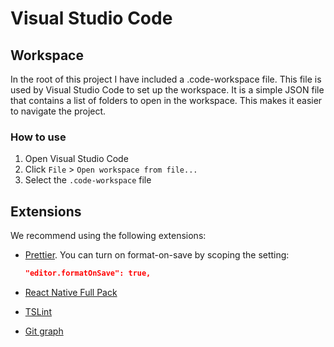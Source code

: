 # Visual Studio Code

## Workspace

In the root of this project I have included a .code-workspace file. This file is used by Visual Studio Code to set up the workspace. It is a simple JSON file that contains a list of folders to open in the workspace. This makes it easier to navigate the project.

### How to use

1. Open Visual Studio Code
2. Click `File` > `Open workspace from file...`
3. Select the `.code-workspace` file

## Extensions

We recommend using the following extensions:

- [Prettier](https://marketplace.visualstudio.com/items?itemName=esbenp.prettier-vscode).
  You can turn on format-on-save by scoping the setting:

  ```json
  "editor.formatOnSave": true,
  ```

- [React Native Full Pack](https://marketplace.visualstudio.com/items?itemName=kelset.rn-full-pack)
- [TSLint](https://marketplace.visualstudio.com/items?itemName=ms-vscode.vscode-typescript-tslint-plugin)
- [Git graph](https://marketplace.visualstudio.com/items?itemName=mhutchie.git-graph)
